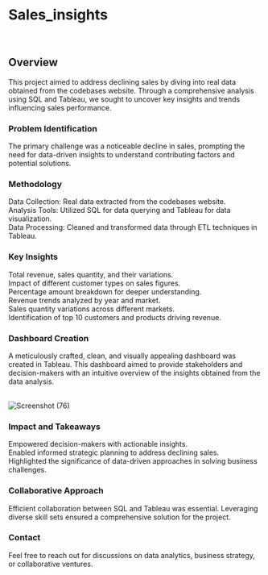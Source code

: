 # Sales_insights
<br>

<h2>Overview</h2>
This project aimed to address declining sales by diving into real data obtained from the codebases website. Through a comprehensive analysis using SQL and Tableau, we sought to uncover key insights and trends influencing sales performance.<br>

<h3>Problem Identification</h3>
The primary challenge was a noticeable decline in sales, prompting the need for data-driven insights to understand contributing factors and potential solutions.<br>

<h3>Methodology</h3>
Data Collection: Real data extracted from the codebases website.<br>
Analysis Tools: Utilized SQL for data querying and Tableau for data visualization.<br>
Data Processing: Cleaned and transformed data through ETL techniques in Tableau.<br>
<h3>Key Insights</h3>
Total revenue, sales quantity, and their variations.<br>
Impact of different customer types on sales figures.<br>
Percentage amount breakdown for deeper understanding.<br>
Revenue trends analyzed by year and market.<br>
Sales quantity variations across different markets.<br>
Identification of top 10 customers and products driving revenue.<br>
<h3>Dashboard Creation</h3>
A meticulously crafted, clean, and visually appealing dashboard was created in Tableau. This dashboard aimed to provide stakeholders and decision-makers with an intuitive overview of the insights obtained from the data analysis.<br><br>

![Screenshot (76)](https://github.com/PoshankBramhe/Sales_insights/assets/154652656/22b8a781-e5e0-4fb9-9814-977694bb6c39)

<h3>Impact and Takeaways</h3>
Empowered decision-makers with actionable insights.<br>
Enabled informed strategic planning to address declining sales.<br>
Highlighted the significance of data-driven approaches in solving business challenges.<br>
<h3>Collaborative Approach</h3>
Efficient collaboration between SQL and Tableau was essential. Leveraging diverse skill sets ensured a comprehensive solution for the project.<br>

<h3>Contact</h3>
Feel free to reach out for discussions on data analytics, business strategy, or collaborative ventures.

